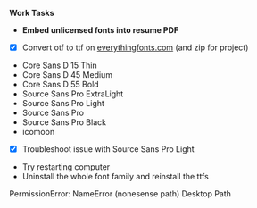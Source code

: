 **Work Tasks**

- **Embed unlicensed fonts into resume PDF**
- [X] Convert otf to ttf on [everythingfonts.com](https://everythingfonts.com/otf-to-ttf) (and zip for project)
- Core Sans D 15 Thin
- Core Sans D 45 Medium
- Core Sans D 55 Bold
- Source Sans Pro ExtraLight
- Source Sans Pro Light
- Source Sans Pro
- Source Sans Pro Black
- icomoon
- [X] Troubleshoot issue with Source Sans Pro Light
- Try restarting computer
- Uninstall the whole font family and reinstall the ttfs

PermissionError:
NameError (nonesense path)
Desktop Path